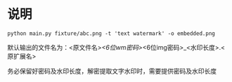 # 说明

```shell
python main.py fixture/abc.png -t 'text watermark' -o embedded.png
```

默认输出的文件名为：<原文件名>_<6位wm密码>_<6位img密码>_<水印长度>.<原扩展名>

务必保留好密码及水印长度，解密提取文字水印时，需要提供密码及水印长度